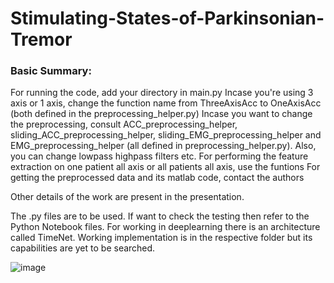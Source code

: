 # Stimulating-States-of-Parkinsonian-Tremor

### Basic Summary:
For running the code, add your directory in main.py
  Incase you're using 3 axis or 1 axis, change the function name from ThreeAxisAcc to OneAxisAcc (both defined in the preprocessing_helper.py)
  Incase you want to change the preprocessing, consult  ACC_preprocessing_helper, sliding_ACC_preprocessing_helper, sliding_EMG_preprocessing_helper and EMG_preprocessing_helper     (all defined in preprocessing_helper.py). Also, you can change lowpass highpass filters etc.
  For performing the feature extraction on one patient all axis or all patients all axis, use the funtions 
For getting the preprocessed data and its matlab code, contact the authors

Other details of the work are present in the presentation.

The .py files are to be used. If want to check the testing then refer to the Python Notebook files. For working in deeplearning there is an architecture called TimeNet. Working implementation is in the respective folder but its capabilities are yet to be searched.

![image](https://user-images.githubusercontent.com/32590595/135745124-0dcb8ba1-7189-4109-95ca-668fde4d748b.png)
